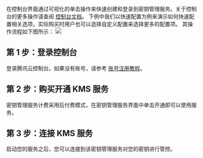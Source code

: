 在控制台界面通过可视化的单击操作来快速创建和登录到密钥管理服务。关于控制台的更多操作请查阅 [控制台文档](http://yehe.isd.com/document/doc-cn/product-article/573/8875)。
下例中我们以快速配置为例来演示如何快速配置相关选项，实际购买时用户也可以选择自定义配置来选择更多的配置项。
其操作流程如下图所示：
![](https://main.qcloudimg.com/raw/daa74034d04af4cd8b07b09d8ed4fba7.png)

## 第 1 步：登录控制台
登录腾讯云控制台。如果没有账号，请参考 [账号注册教程](https://cloud.tencent.com/document/product/378/17985)。

## 第 2 步：购买开通 KMS 服务
密钥管理服务计费采用后付费模式，在密钥管理服务界面中单击开通即可以使用服务。

## 第 3 步：连接 KMS 服务
启动您的服务之后，您可以连接到该密钥管理服务对您的密钥进行管控。

